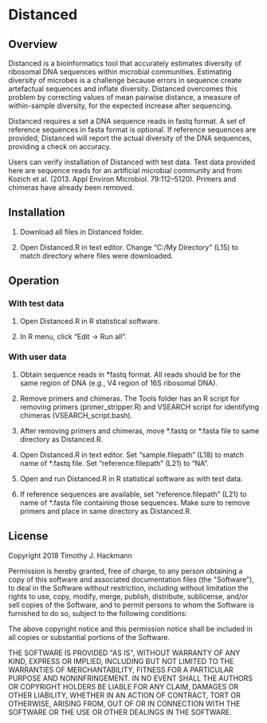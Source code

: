 # Distanced

## Overview
Distanced is a bioinformatics tool that accurately estimates diversity of ribosomal DNA sequences within microbial communities. 
Estimating diversity of microbes is a challenge because errors in sequence create artefactual sequences and inflate diversity. Distanced overcomes this problem by correcting values of mean pairwise distance, a measure of within-sample diversity, for the expected increase after sequencing.

Distanced requires a set a DNA sequence reads in fastq format.  A set of reference sequences in fasta format is optional. If reference sequences are provided, Distanced will report the actual diversity of the DNA sequences, providing a check on accuracy.

Users can verify installation of Distanced with test data.  Test data provided here are sequence reads for an artificial microbial community and from Kozich et al. (2013. Appl Environ Microbiol. 79:112–5120).  Primers and chimeras have already been removed.  

## Installation

1)  Download all files in Distanced folder. 

2)  Open Distanced.R in text editor.  Change “C:/My Directory" (L15) to match directory where files were downloaded.  

## Operation 
### With test data
1)  Open Distanced.R in R statistical software.

2)  In R menu, click “Edit -> Run all”.

### With user data
1)  Obtain sequence reads in \*fastq format.  All reads should be for the same region of DNA (e.g., V4 region of 16S ribosomal DNA).  

2)  Remove primers and chimeras.  The Tools folder has an R script for removing primers (primer_stripper.R) and VSEARCH script for identifying chimeras (VSEARCH_script.bash).

3)  After removing primers and chimeras, move \*.fastq or \*.fasta file to same directory as Distanced.R.  

4)  Open Distanced.R in text editor.  Set “sample.filepath” (L18) to match name of \*.fastq  file.  Set “reference.filepath” (L21) to “NA”.

5)  Open and run Distanced.R in R statistical software as with test data.

6)  If reference sequences are available, set “reference.filepath” (L21) to name of \*.fasta file containing those sequences.  Make sure to remove primers and place in same directory as Distanced.R.

## License
Copyright 2018 Timothy J. Hackmann

Permission is hereby granted, free of charge, to any person obtaining a copy of this software and associated documentation files (the "Software"), to deal in the Software without restriction, including without limitation the rights to use, copy, modify, merge, publish, distribute, sublicense, and/or sell copies of the Software, and to permit persons to whom the Software is furnished to do so, subject to the following conditions:

The above copyright notice and this permission notice shall be included in all copies or substantial portions of the Software.

THE SOFTWARE IS PROVIDED "AS IS", WITHOUT WARRANTY OF ANY KIND, EXPRESS OR IMPLIED, INCLUDING BUT NOT LIMITED TO THE WARRANTIES OF MERCHANTABILITY, FITNESS FOR A PARTICULAR PURPOSE AND NONINFRINGEMENT. IN NO EVENT SHALL THE AUTHORS OR COPYRIGHT HOLDERS BE LIABLE FOR ANY CLAIM, DAMAGES OR OTHER LIABILITY, WHETHER IN AN ACTION OF CONTRACT, TORT OR OTHERWISE, ARISING FROM, OUT OF OR IN CONNECTION WITH THE SOFTWARE OR THE USE OR OTHER DEALINGS IN THE SOFTWARE.

